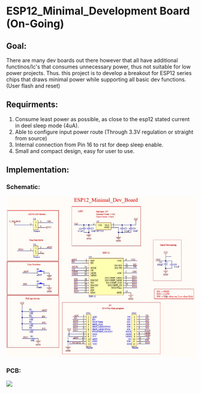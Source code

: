 # ESP12_Minimal_Development Board (On-Going)
## Goal:
There are many dev boards out there however that all have additional functinos/Ic's that consumes unnecessary power, thus not suitable for low power projects.
Thus. this project is to develop a breakout for ESP12 series chips that draws minimal power while supporting all basic dev functions.
(User flash and reset)
## Requirments:
1. Consume least power as possible, as close to the esp12 stated current in deel sleep mode (4uA).
2. Able to configure input power route (Through 3.3V regulation or straight from source)
3. Internal connection from Pin 16 to rst for deep sleep enable.
4. Small and compact design, easy for user to use.
## Implementation:
### Schematic:
![](Images/Schematic.JPG) 
### PCB:
![](Images/PCB.gif) 
